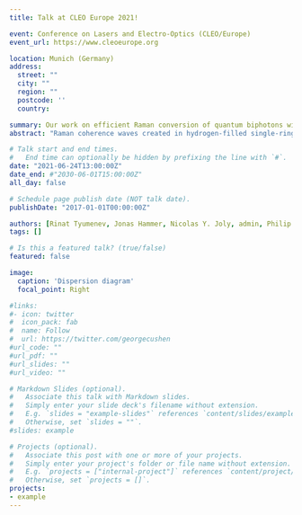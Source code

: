 ```yaml
---
title: Talk at CLEO Europe 2021!

event: Conference on Lasers and Electro-Optics (CLEO/Europe)
event_url: https://www.cleoeurope.org

location: Munich (Germany)
address:
  street: ""
  city: ""
  region: ""
  postcode: ''
  country:

summary: Our work on efficient Raman conversion of quantum biphotons will be virtually presented at CLEO in Munich
abstract: "Raman coherence waves created in hydrogen-filled single-ring hollow-core PCF are used to efficiently frequency up-shift the idler photon from a biphoton pair. Quantum correlations are preserved between the signal photon and the up-shifted idler photon."

# Talk start and end times.
#   End time can optionally be hidden by prefixing the line with `#`.
date: "2021-06-24T13:00:00Z"
date_end: #"2030-06-01T15:00:00Z"
all_day: false

# Schedule page publish date (NOT talk date).
publishDate: "2017-01-01T00:00:00Z"

authors: [Rinat Tyumenev, Jonas Hammer, Nicolas Y. Joly, admin, Philip St.J. Russell]
tags: []

# Is this a featured talk? (true/false)
featured: false

image:
  caption: 'Dispersion diagram'
  focal_point: Right

#links:
#- icon: twitter
#  icon_pack: fab
#  name: Follow
#  url: https://twitter.com/georgecushen
#url_code: ""
#url_pdf: ""
#url_slides: ""
#url_video: ""

# Markdown Slides (optional).
#   Associate this talk with Markdown slides.
#   Simply enter your slide deck's filename without extension.
#   E.g. `slides = "example-slides"` references `content/slides/example-slides.md`.
#   Otherwise, set `slides = ""`.
#slides: example

# Projects (optional).
#   Associate this post with one or more of your projects.
#   Simply enter your project's folder or file name without extension.
#   E.g. `projects = ["internal-project"]` references `content/project/deep-learning/index.md`.
#   Otherwise, set `projects = []`.
projects:
- example
---
```


